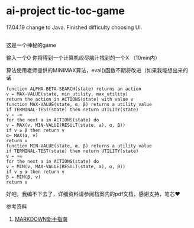 # ai-project tic-toc-game

17.04.19 change to Java. Finished difficulty choosing UI.

##

这是一个神秘的game

输入一个O 你将得到一个计算机绞尽脑汁找到的一个X （10min内）

算法使用老师提供的MINIMAX算法，eval()函数不期将改进（如果我能想出来的话

```
function ALPHA-BETA-SEARCH(state) returns an action
v ← MAX-VALUE(state, min_utility, max_utility)
return the action in ACTIONS(state) with value v
function MAX-VALUE(state, α, β) returns a utility value
if TERMINAL-TEST(state) then return UTILITY(state)
v ← -∞
for the next a in ACTIONS(state) do
v ← MAX(v, MIN-VALUE(RESULT(state, a), α, β))
if v ≥ β then return v
α← MAX(α, v)
return v
function MIN-VALUE(state, α, β) returns a utility value
if TERMINAL-TEST(state) then return UTILITY(state)
v ← +∞
for the next a in ACTIONS(state) do
v ← MIN(v, MAX-VALUE(RESULT(state, a), α, β))
if v ≤ α then return v
β ← MIN(β, v)
return v
```

好吧，我编不下去了，详细资料请参阅档案内的pdf文档，感谢支持，笔芯♥

参考资料
1. [MARKDOWN新手指南](http://www.jianshu.com/p/q81RER)

